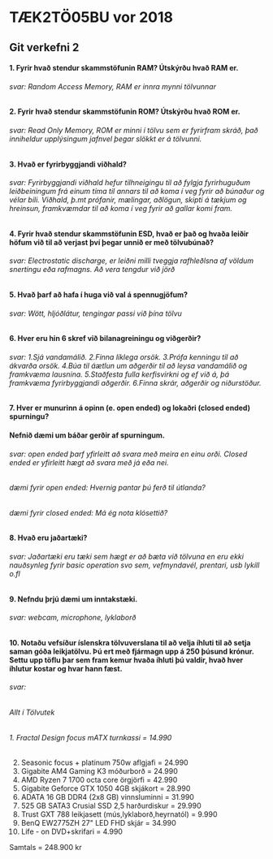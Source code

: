 # TÆK2TÖ05BU vor 2018

## Git verkefni 2

#### 1. Fyrir hvað stendur skammstöfunin RAM? Útskýrðu hvað RAM er.

###### svar: Random Access Memory, RAM er innra mynni tölvunnar

#### 2. Fyrir hvað stendur skammstöfunin ROM? Útskýrðu hvað ROM er.

###### svar: Read Only Memory, ROM er minni í tölvu sem er fyrirfram skráð, það inniheldur upplýsingum jafnvel þegar slökkt er á tölvunni.

#### 3. Hvað er fyrirbyggjandi viðhald?

###### svar: Fyrirbyggjandi viðhald hefur tilhneigingu til að fylgja fyrirhuguðum leiðbeiningum frá einum tíma til annars til að koma í veg fyrir að búnaður og vélar bili.  Viðhald, þ.mt prófanir, mælingar, aðlögun, skipti á tækjum og hreinsun, framkvæmdar til að koma í veg fyrir að gallar komi fram. 

#### 4. Fyrir hvað stendur skammstöfunin ESD, hvað er það og hvaða leiðir höfum við til að verjast því þegar unnið er með tölvubúnað?

###### svar: Electrostatic discharge, er leiðni milli tveggja rafhleðlsna af völdum snertingu eða rafmagns.  Að vera tengdur við jörð

#### 5. Hvað þarf að hafa í huga við val á spennugjöfum?

###### svar: Wött, hljóðlátur, tengingar passi við þína tölvu

#### 6. Hver eru hin 6 skref við bilanagreiningu og viðgerðir?

###### svar: 1.Sjá vandamálið. 2.Finna líklega orsök. 3.Prófa kenningu til að ákvarða orsök.  4.Búa til áætlun um aðgerðir til að leysa vandamálið og framkvæma lausnina. 5.Staðfesta fulla kerfisvirkni og ef við á, þá framkvæma fyrirbyggjandi aðgerðir.  6.Finna skrár, aðgerðir og niðurstöður.

#### 7. Hver er munurinn á opinn (e. open ended) og lokaðri (closed ended) spurningu?
#### Nefnið dæmi um báðar gerðir af spurningum.

###### svar: open ended þarf yfirleitt að svara með meira en einu orði.  Closed ended er yfirleitt hægt að svara með já eða nei.
###### dæmi fyrir open ended: Hvernig pantar þú ferð til útlanda?
###### dæmi fyrir closed ended: Má ég nota klósettið?

#### 8. Hvað eru jaðartæki?

###### svar: Jaðartæki eru tæki sem hægt er að bæta við tölvuna en eru ekki nauðsynleg fyrir basic operation svo sem, vefmyndavél, prentari, usb lykill o.fl

#### 9. Nefndu þrjú dæmi um inntakstæki.

###### svar: webcam, microphone, lyklaborð

#### 10. Notaðu vefsíður íslenskra tölvuverslana til að velja íhluti til að setja saman góða leikjatölvu. Þú ert með fjármagn upp á 250 þúsund krónur. Settu upp töflu þar sem fram kemur hvaða íhluti þú valdir, hvað hver íhlutur kostar og hvar hann fæst.

###### svar:
###### Allt í Tölvutek
###### 1. Fractal Design focus mATX turnkassi = 14.990
2. Seasonic focus + platinum 750w aflgjafi = 24.990
3. Gigabite AM4 Gaming K3 móðurborð = 24.990
4. AMD Ryzen 7 1700 octa core örgjörfi = 42.990
5. Gigabite Geforce GTX 1050 4GB skjákort = 28.990
6. ADATA 16 GB DDR4 (2x8 GB) vinnsluminni = 31.990
7. 525 GB SATA3 Crusial SSD 2,5 harðurdiskur = 29.990
8. Trust GXT 788 leikjasett (mús,lyklaborð,heyrnatól) = 9.990
9. BenQ EW2775ZH 27" LED FHD skjár = 34.990
10. Life - on DVD+skrifari = 4.990

Samtals = 248.900 kr
